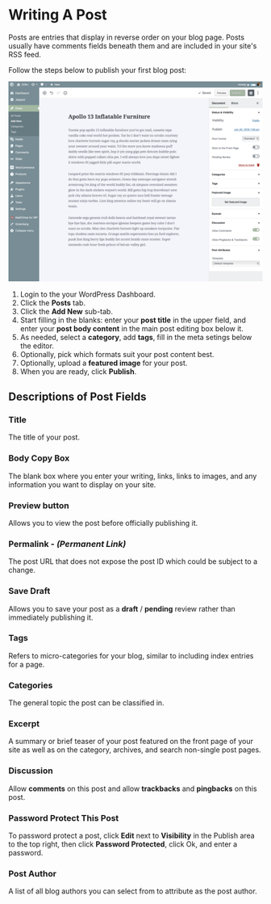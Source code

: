 # Writing A Post

Posts are entries that display in reverse order on your blog page. Posts usually have comments fields beneath them and are included in your site's RSS feed.

Follow the steps below to publish your first blog post:

![Writing A Post](img/writing-post.png)

1. Login to the your WordPress Dashboard.
2. Click the **Posts** tab.
3. Click the **Add New** sub-tab.
4. Start filling in the blanks: enter your **post title** in the upper field, and enter your **post body content** in the main post editing box below it.
5. As needed, select a **category**, add **tags**, fill in the meta setings below the editor.
6. Optionally, pick which formats suit your post content best.
7. Optionally, upload a **featured image** for your post.
8. When you are ready, click **Publish**.

## Descriptions of Post Fields

### Title

The title of your post.

### Body Copy Box

The blank box where you enter your writing, links, links to images, and any information you want to display on your site.

### Preview button

Allows you to view the post before officially publishing it.

### Permalink - *(Permanent Link)*

The post URL that does not expose the post ID which could be subject to a change.

### Save Draft

Allows you to save your post as a **draft** / **pending** review rather than immediately publishing it.

### Tags

Refers to micro-categories for your blog, similar to including index entries for a page.

### Categories

The general topic the post can be classified in.

### Excerpt

A summary or brief teaser of your post featured on the front page of your site as well as on the category, archives, and search non-single post pages.

### Discussion

Allow **comments** on this post and allow **trackbacks** and **pingbacks** on this post.

### Password Protect This Post 

To password protect a post, click **Edit** next to **Visibility** in the Publish area to the top right, then click **Password Protected**, click Ok, and enter a password.

### Post Author 

A list of all blog authors you can select from to attribute as the post author. 
